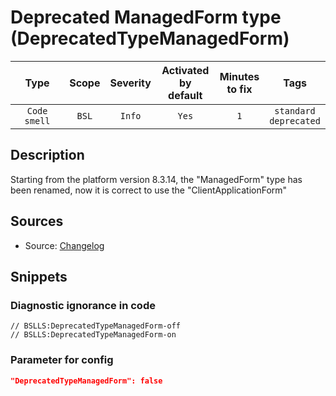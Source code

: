 # Deprecated ManagedForm type (DeprecatedTypeManagedForm)

|     Type     | Scope | Severity | Activated<br>by default | Minutes<br>to fix |               Tags               |
|:------------:|:-----:|:--------:|:-----------------------------:|:-----------------------:|:--------------------------------:|
| `Code smell` | `BSL` |  `Info`  |             `Yes`             |           `1`           | `standard`<br>`deprecated` |

<!-- Блоки выше заполняются автоматически, не трогать -->
## Description
<!-- Описание диагностики заполняется вручную. Необходимо понятным языком описать смысл и схему работу -->
Starting from the platform version 8.3.14, the "ManagedForm" type has been renamed, now it is correct to use the "ClientApplicationForm"

## Sources
<!-- Необходимо указывать ссылки на все источники, из которых почерпнута информация для создания диагностики -->

* Source: [Changelog](https://dl03.1c.ru/content/Platform/8_3_16_1148/1cv8upd_8_3_16_1148.htm)

## Snippets

<!-- Блоки ниже заполняются автоматически, не трогать -->
### Diagnostic ignorance in code

```bsl
// BSLLS:DeprecatedTypeManagedForm-off
// BSLLS:DeprecatedTypeManagedForm-on
```

### Parameter for config

```json
"DeprecatedTypeManagedForm": false
```
